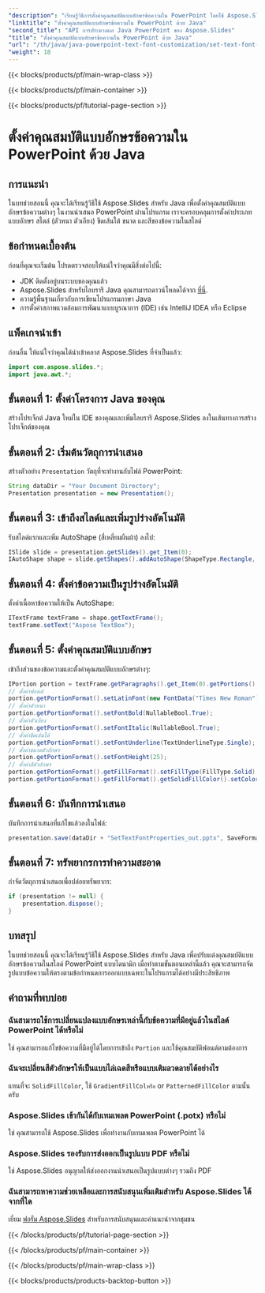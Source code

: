 ```yaml
---
"description": "เรียนรู้วิธีการตั้งค่าคุณสมบัติแบบอักษรข้อความใน PowerPoint โดยใช้ Aspose.Slides สำหรับ Java คำแนะนำทีละขั้นตอนง่ายๆ สำหรับนักพัฒนา Java เรียนรู้วิธีจัดการคุณสมบัติแบบอักษรข้อความใน PowerPoint โดยใช้ Aspose.Slides สำหรับ Java ด้วยบทช่วยสอนทีละขั้นตอนนี้สำหรับนักพัฒนา Java"
"linktitle": "ตั้งค่าคุณสมบัติแบบอักษรข้อความใน PowerPoint ด้วย Java"
"second_title": "API การประมวลผล Java PowerPoint ของ Aspose.Slides"
"title": "ตั้งค่าคุณสมบัติแบบอักษรข้อความใน PowerPoint ด้วย Java"
"url": "/th/java/java-powerpoint-text-font-customization/set-text-font-properties-powerpoint-java/"
"weight": 18
---
```


{{< blocks/products/pf/main-wrap-class >}}

{{< blocks/products/pf/main-container >}}

{{< blocks/products/pf/tutorial-page-section >}}

# ตั้งค่าคุณสมบัติแบบอักษรข้อความใน PowerPoint ด้วย Java

## การแนะนำ
ในบทช่วยสอนนี้ คุณจะได้เรียนรู้วิธีใช้ Aspose.Slides สำหรับ Java เพื่อตั้งค่าคุณสมบัติแบบอักษรข้อความต่างๆ ในงานนำเสนอ PowerPoint ผ่านโปรแกรม เราจะครอบคลุมการตั้งค่าประเภทแบบอักษร สไตล์ (ตัวหนา ตัวเอียง) ขีดเส้นใต้ ขนาด และสีของข้อความในสไลด์
## ข้อกำหนดเบื้องต้น
ก่อนที่คุณจะเริ่มต้น โปรดตรวจสอบให้แน่ใจว่าคุณมีสิ่งต่อไปนี้:
- JDK ติดตั้งอยู่บนระบบของคุณแล้ว
- Aspose.Slides สำหรับไลบรารี Java คุณสามารถดาวน์โหลดได้จาก [ที่นี่](https://releases-aspose.com/slides/java/).
- ความรู้พื้นฐานเกี่ยวกับการเขียนโปรแกรมภาษา Java
- การตั้งค่าสภาพแวดล้อมการพัฒนาแบบบูรณาการ (IDE) เช่น IntelliJ IDEA หรือ Eclipse
## แพ็คเกจนำเข้า
ก่อนอื่น ให้แน่ใจว่าคุณได้นำเข้าคลาส Aspose.Slides ที่จำเป็นแล้ว:
```java
import com.aspose.slides.*;
import java.awt.*;
```
## ขั้นตอนที่ 1: ตั้งค่าโครงการ Java ของคุณ
สร้างโปรเจ็กต์ Java ใหม่ใน IDE ของคุณและเพิ่มไลบรารี Aspose.Slides ลงในเส้นทางการสร้างโปรเจ็กต์ของคุณ
## ขั้นตอนที่ 2: เริ่มต้นวัตถุการนำเสนอ
สร้างตัวอย่าง `Presentation` วัตถุที่จะทำงานกับไฟล์ PowerPoint:
```java
String dataDir = "Your Document Directory";
Presentation presentation = new Presentation();
```
## ขั้นตอนที่ 3: เข้าถึงสไลด์และเพิ่มรูปร่างอัตโนมัติ
รับสไลด์แรกและเพิ่ม AutoShape (สี่เหลี่ยมผืนผ้า) ลงไป:
```java
ISlide slide = presentation.getSlides().get_Item(0);
IAutoShape shape = slide.getShapes().addAutoShape(ShapeType.Rectangle, 50, 50, 200, 50);
```
## ขั้นตอนที่ 4: ตั้งค่าข้อความเป็นรูปร่างอัตโนมัติ
ตั้งค่าเนื้อหาข้อความให้เป็น AutoShape:
```java
ITextFrame textFrame = shape.getTextFrame();
textFrame.setText("Aspose TextBox");
```
## ขั้นตอนที่ 5: ตั้งค่าคุณสมบัติแบบอักษร
เข้าถึงส่วนของข้อความและตั้งค่าคุณสมบัติแบบอักษรต่างๆ:
```java
IPortion portion = textFrame.getParagraphs().get_Item(0).getPortions().get_Item(0);
// ตั้งค่าฟอนต์
portion.getPortionFormat().setLatinFont(new FontData("Times New Roman"));
// ตั้งค่าตัวหนา
portion.getPortionFormat().setFontBold(NullableBool.True);
// ตั้งค่าตัวเอียง
portion.getPortionFormat().setFontItalic(NullableBool.True);
// ตั้งค่าขีดเส้นใต้
portion.getPortionFormat().setFontUnderline(TextUnderlineType.Single);
// ตั้งค่าขนาดตัวอักษร
portion.getPortionFormat().setFontHeight(25);
// ตั้งค่าสีตัวอักษร
portion.getPortionFormat().getFillFormat().setFillType(FillType.Solid);
portion.getPortionFormat().getFillFormat().getSolidFillColor().setColor(Color.BLUE);
```
## ขั้นตอนที่ 6: บันทึกการนำเสนอ
บันทึกการนำเสนอที่แก้ไขแล้วลงในไฟล์:
```java
presentation.save(dataDir + "SetTextFontProperties_out.pptx", SaveFormat.Pptx);
```
## ขั้นตอนที่ 7: ทรัพยากรการทำความสะอาด
กำจัดวัตถุการนำเสนอเพื่อปล่อยทรัพยากร:
```java
if (presentation != null) {
    presentation.dispose();
}
```

## บทสรุป
ในบทช่วยสอนนี้ คุณจะได้เรียนรู้วิธีใช้ Aspose.Slides สำหรับ Java เพื่อปรับแต่งคุณสมบัติแบบอักษรข้อความในสไลด์ PowerPoint แบบไดนามิก เมื่อทำตามขั้นตอนเหล่านี้แล้ว คุณจะสามารถจัดรูปแบบข้อความให้ตรงตามข้อกำหนดการออกแบบเฉพาะในโปรแกรมได้อย่างมีประสิทธิภาพ
## คำถามที่พบบ่อย
### ฉันสามารถใช้การเปลี่ยนแปลงแบบอักษรเหล่านี้กับข้อความที่มีอยู่แล้วในสไลด์ PowerPoint ได้หรือไม่
ใช่ คุณสามารถแก้ไขข้อความที่มีอยู่ได้โดยการเข้าถึง `Portion` และใช้คุณสมบัติฟอนต์ตามต้องการ
### ฉันจะเปลี่ยนสีตัวอักษรให้เป็นแบบไล่เฉดสีหรือแบบเติมลวดลายได้อย่างไร
แทนที่จะ `SolidFillColor`, ใช้ `GradientFillColหรือ` or `PatternedFillColor` ตามนั้นครับ
### Aspose.Slides เข้ากันได้กับเทมเพลต PowerPoint (.potx) หรือไม่
ใช่ คุณสามารถใช้ Aspose.Slides เพื่อทำงานกับเทมเพลต PowerPoint ได้
### Aspose.Slides รองรับการส่งออกเป็นรูปแบบ PDF หรือไม่
ใช่ Aspose.Slides อนุญาตให้ส่งออกงานนำเสนอเป็นรูปแบบต่างๆ รวมถึง PDF
### ฉันสามารถหาความช่วยเหลือและการสนับสนุนเพิ่มเติมสำหรับ Aspose.Slides ได้จากที่ใด
เยี่ยม [ฟอรั่ม Aspose.Slides](https://forum.aspose.com/c/slides/11) สำหรับการสนับสนุนและคำแนะนำจากชุมชน

{{< /blocks/products/pf/tutorial-page-section >}}

{{< /blocks/products/pf/main-container >}}

{{< /blocks/products/pf/main-wrap-class >}}

{{< blocks/products/products-backtop-button >}}